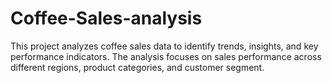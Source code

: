 # Coffee-Sales-analysis
This project analyzes coffee sales data to identify trends, insights, and key performance indicators. The analysis focuses on sales performance across different regions, product categories, and customer segment.
